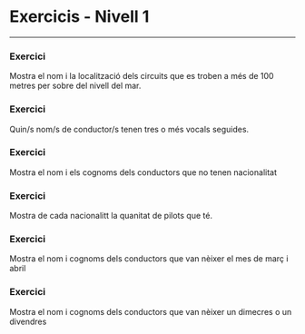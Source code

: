 # Exercicis - Nivell 1
----------------------

### Exercici
Mostra el nom i la localització dels circuits que es troben a més de 100 metres per sobre del nivell del mar.

### Exercici
Quin/s nom/s de conductor/s tenen tres o més vocals seguides.

### Exercici
Mostra el nom i els cognoms dels conductors que no tenen nacionalitat

### Exercici
Mostra de cada nacionalitt la quanitat de pilots que té.

### Exercici
Mostra el nom i cognoms dels conductors que van nèixer el mes de març i abril

### Exercici
Mostra el nom i cognoms dels conductors que van nèixer un dimecres o un divendres
